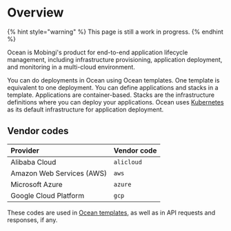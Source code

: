 # Overview

{% hint style="warning" %}
This page is still a work in progress.
{% endhint %}

Ocean is Mobingi's product for end-to-end application lifecycle management, including infrastructure provisioning, application deployment, and monitoring in a multi-cloud environment.

You can do deployments in Ocean using Ocean templates. One template is equivalent to one deployment. You can define applications and stacks in a template. Applications are container-based. Stacks are the infrastructure definitions where you can deploy your applications. Ocean uses [Kubernetes](https://kubernetes.io/) as its default infrastructure for application deployment.

## Vendor codes

| Provider | Vendor code |
| :--- | :--- |
| Alibaba Cloud | `alicloud` |
| Amazon Web Services \(AWS\) | `aws` |
| Microsoft Azure | `azure` |
| Google Cloud Platform | `gcp` |

These codes are used in [Ocean templates](https://docs.mobingi.com/v/ocean-en/reference-2018-07-02), as well as in API requests and responses, if any.

